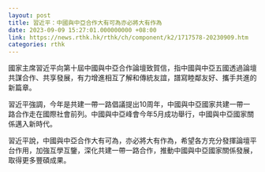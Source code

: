 ```yaml
---
layout: post
title: 習近平：中國與中亞合作大有可為亦必將大有作為
date: 2023-09-09 15:27:01.000000000 +08:00
link: https://news.rthk.hk/rthk/ch/component/k2/1717578-20230909.htm
categories: rthk
---
```


國家主席習近平向第十屆中國與中亞合作論壇致賀信，指中國與中亞五國透過論壇共謀合作、共享發展，有力增進相互了解和傳統友誼，譜寫睦鄰友好、攜手共進的新篇章。

習近平強調，今年是共建一帶一路倡議提出10周年，中國與中亞國家共建一帶一路合作走在國際社會前列。中國與中亞峰會今年5月成功舉行，中國與中亞國家關係邁入新時代。

習近平說，中國與中亞合作大有可為，亦必將大有作為，希望各方充分發揮論壇平台作用，加強互學互鑒，深化共建一帶一路合作，推動中國與中亞國家關係發展，取得更多豐碩成果。
